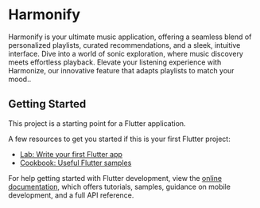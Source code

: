 # Harmonify

Harmonify is your ultimate music application, offering a seamless blend of personalized playlists, curated recommendations, and a sleek, intuitive interface. Dive into a world of sonic exploration, where music discovery meets effortless playback. Elevate your listening experience with Harmonize, our innovative feature that adapts playlists to match your mood..

## Getting Started

This project is a starting point for a Flutter application.

A few resources to get you started if this is your first Flutter project:

- [Lab: Write your first Flutter app](https://docs.flutter.dev/get-started/codelab)
- [Cookbook: Useful Flutter samples](https://docs.flutter.dev/cookbook)

For help getting started with Flutter development, view the
[online documentation](https://docs.flutter.dev/), which offers tutorials,
samples, guidance on mobile development, and a full API reference.
